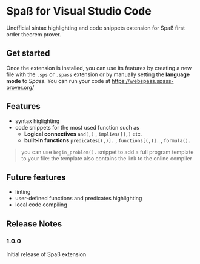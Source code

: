 # Spaß for Visual Studio Code

Unofficial sintax highlighting and code snippets extension for Spaß first order theorem prover.

## Get started
Once the extension is installed, you can use its features by creating a new file with the `.sps` or `.spass` extension or by manually setting the **language mode** to *Spass*. You can run your code at https://webspass.spass-prover.org/

## Features

- syntax higlighting
- code snippets for the most used function such as
    - **Logical connectives**  `and(,)` , `implies([],)` etc.
    - **built-in functions** `predicates[(,)].` , `functions[(,)].` , `formula().`
> you can use `begin_problem().` snippet to add a full program template to your file: the template also contains the link to the online compiler

## Future features
- linting
- user-defined functions and predicates highlighting
- local code compiling

## Release Notes

### 1.0.0
Initial release of Spaß extension